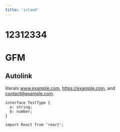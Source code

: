 ```yaml
---
title: 'island'
---
```


# 12312334

# GFM 

## Autolink 

literals www.example.com, https://example.com, and contact@example.com.

```tsx
interface TestType {
  a: string;
  b: number;
}

import React from 'react';
```